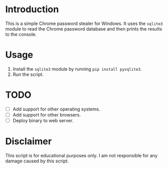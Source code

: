 # Introduction
This is a simple Chrome password stealer for Windows. It uses the `sqlite3` module to read the Chrome password database and then prints the results to the console.

# Usage
1. Install the `sqlite3` module by running `pip install pysqlite3`.
2. Run the script.

# TODO
- [ ] Add support for other operating systems.
- [ ] Add support for other browsers.
- [ ] Deploy binary to web server.

# Disclaimer
This script is for educational purposes only. I am not responsible for any damage caused by this script.
